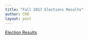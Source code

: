 ```yaml
---
title: "Fall 2017 Elections Results"
author: CRO
layout: post
---
```


<a href="https://drive.google.com/file/d/0B1bniKoWAMBsNFNmNmxqU1dfaG8/view?usp=sharing">Election Results</a>